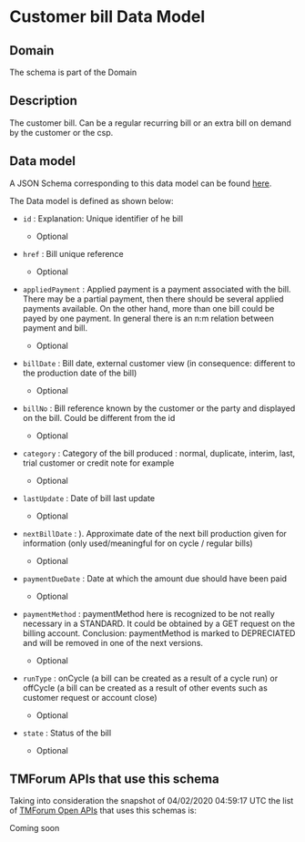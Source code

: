 # Customer bill Data Model

## Domain

The  schema is part of the  Domain

## Description

The customer bill. Can be a regular recurring bill or an extra bill on demand by the customer or the csp.

## Data model

A JSON Schema corresponding to this data model can be found
[here](https://github.com/tmforum-rand/schemas/blob/candidates/Customer/CustomerBill.schema.json).

The Data model is defined as shown below:

- `id` : Explanation: Unique identifier of he bill

  - Optional


- `href` : Bill unique reference

  - Optional


- `appliedPayment` : Applied payment is a payment associated with the bill. There may be a partial payment, then there should be several applied payments available. On the other hand, more than one bill could be payed by one payment. In general there is an n:m relation between payment and bill.

  - Optional


- `billDate` : Bill date, external customer view (in consequence: different to the production date of the bill)

  - Optional


- `billNo` : Bill reference known by the customer or the party and displayed on the bill. Could be different from the id

  - Optional


- `category` : Category of the bill produced : normal, duplicate, interim, last, trial customer or credit note for example

  - Optional


- `lastUpdate` : Date of bill last update

  - Optional


- `nextBillDate` : ). Approximate date of  the next bill production given for information (only used/meaningful for on cycle / regular bills)

  - Optional


- `paymentDueDate` : Date at which the amount due should have been paid

  - Optional


- `paymentMethod` : paymentMethod here is recognized to be not really necessary in a STANDARD. It could be obtained by a GET request on the billing account. Conclusion: paymentMethod is marked to DEPRECIATED and will be removed in one of the next versions.

  - Optional


- `runType` : onCycle (a bill can be created as a result of a cycle run) or offCycle (a bill can be created as a result of other events such as customer request or account close)

  - Optional


- `state` : Status of the bill

  - Optional






## TMForum APIs that use this schema

Taking into consideration the snapshot of 04/02/2020 04:59:17 UTC the list of [TMForum Open APIs](https://www.tmforum.org/open-apis/) that uses this schemas is:

Coming soon